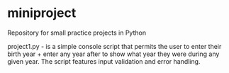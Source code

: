 # miniproject
Repository for small practice projects in Python

project1.py - is a simple console script that permits the user to enter their birth year + enter any year after to show what year they were during any given year. The script features input validation and error handling.
